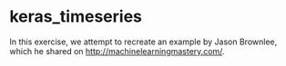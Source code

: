 # keras_timeseries

In this exercise, we attempt to recreate an example by Jason Brownlee, which he shared on http://machinelearningmastery.com/. 
